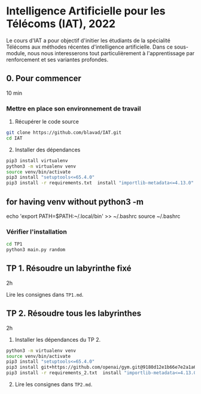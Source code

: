 # Intelligence Artificielle pour les Télécoms (IAT), 2022

Le cours d'IAT a pour objectif d'initier les étudiants de la spécialité Télécoms aux méthodes récentes d'intelligence artificielle. Dans ce sous-module, nous nous interesserons tout particulièrement à l'apprentissage par renforcement et ses variantes profondes. 

## 0. Pour commencer
10 min
### Mettre en place son environnement de travail

1. Récupérer le code source 
```bash
git clone https://github.com/blavad/IAT.git
cd IAT
```

2. Installer des dépendances
```bash
pip3 install virtualenv
python3 -m virtualenv venv
source venv/bin/activate
pip3 install "setuptools<=65.4.0"
pip3 install -r requirements.txt  install "importlib-metadata<=4.13.0"
```
## for having venv without python3 -m
echo 'export PATH=$PATH:~/.local/bin' >> ~/.bashrc
source ~/.bashrc

### Vérifier l'installation
```bash
cd TP1
python3 main.py random
```

## TP 1. Résoudre un labyrinthe fixé
2h

Lire les consignes dans `TP1.md`.

## TP 2. Résoudre tous les labyrinthes
2h

1. Installer les dépendances du TP 2. 
```bash
python3 -m virtualenv venv
source venv/bin/activate
pip3 install "setuptools<=65.4.0"
pip3 install git+https://github.com/openai/gym.git@9180d12e1b66e7e2a1a622614f787a6ec147ac40
pip3 install -r requirements_2.txt  install "importlib-metadata<=4.13.0"
```

2. Lire les consignes dans `TP2.md`.
